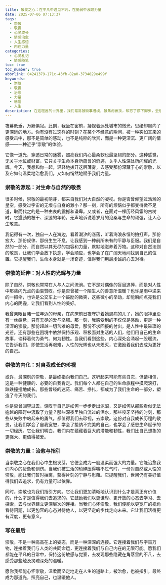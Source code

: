 ```yaml
---
title: 敬畏之心：在平凡中遇见不凡，在脆弱中汲取力量
date: 2025-07-06 07:13:37
tags:
  - 崇敬
  - 敬畏
  - 心灵成长
  - 情感治愈
  - 人生感悟
  - 内在力量
categories:
  - 心灵札记
  - 情感随笔
toc: true
toc_number: true
abbrlink: 04241379-171c-43fb-82a0-3734829e499f
keywords:
  - 崇敬
  - 敬畏
  - 治愈
  - 力量
  - 感悟
  - 人生
description: 在这喧嚣的世界里，我们常常被琐事缠绕，被焦虑裹挟，却忘了停下脚步，去感受那些能触及灵魂深处的“崇敬”。它不是遥不可及的膜拜，而是对生命、对人性、对自我旅程深沉的敬畏与珍视。这是一种温柔而强大的力量，能治愈我们内心的疲惫，指引我们走向更广阔、更丰盛的人生。
---
```


夜幕低垂，万籁俱寂。此刻，我坐在窗前，凝视着远处城市的微光，思绪却飘向了更深远的地方。你有没有过这样的时刻？在某个不经意的瞬间，被一种突如其来的感受击中，那不是简单的感动，也不是纯粹的欣赏，而是一种更深沉、更广阔的情感——一种近乎“崇敬”的体验。

它像一道光，穿透日常的迷雾，照亮我们内心最柔软也最坚韧的部分。这种感觉，无关乎地位或财富，它只关乎生命本身所蕴含的奇迹，关乎人性深处所闪耀的光辉。今天，我想和你一起，轻轻地拨开这层薄雾，去感受那份深藏于心的崇敬，以及它如何温柔地治愈我们，又如何悄然地赋予我们力量。

### 崇敬的源起：对生命与自然的敬畏

很多时候，崇敬的最初萌芽，都来自我们对大自然的凝视。你是否曾仰望过浩瀚的星空，感受过宇宙的无垠与自身的渺小？那一刻，所有的烦恼似乎都变得微不足道，取而代之的是一种由衷的震撼和谦卑。又或者，在面对一棵历经风霜的古树时，它遒劲的枝干、深邃的年轮，无声地诉说着岁月的沧桑与生命的顽强，让人心生敬意。

我记得有一次，独自一人在海边，看着潮汐的涨落，听着海浪永恒的拍打声。那份宏大、那份规律、那份生生不息，让我感到一种前所未有的平静与臣服。我们是自然的一部分，而自然以其无尽的包容和力量，默默地滋养着万物。这种对自然法则的敬畏，让我们学会放下执念，学会顺应，也学会了在广阔天地间找到自己的位置。它提醒我们，生命本身就是一场奇迹，值得我们用最虔诚的心去对待。

### 崇敬的延伸：对人性的光辉与力量

除了自然，崇敬也常常在人与人之间流淌。它不是对偶像的盲目追捧，而是对人性中那些闪光点的由衷赞叹。你是否曾被一个陌生人的善意所温暖？也许是雨中递来的一把伞，也许是公交车上一个鼓励的微笑，这些微小的举动，却能瞬间点亮我们内心的阴霾，让我们看到人性的美好。

我曾亲眼目睹一位年迈的母亲，在病床前日夜守护着她患病的儿子，她的眼神里没有一丝疲惫，只有无尽的爱与坚韧。那一刻，我感受到的不仅仅是感动，更是一种深深的崇敬。那份超越一切苦难的母爱，那份不求回报的付出，是人性中最璀璨的光芒。还有那些在困境中依然保持乐观、积极面对生活的人们，他们用自己的生命故事，诠释着何为勇气、何为韧性。当我们看到这些，内心深处会涌起一股暖流，它告诉我们，即使生活再艰难，人性的光辉也从未熄灭，它激励着我们去成为更好的自己。

### 崇敬的内化：对自我成长的珍视

或许，最深刻的崇敬，是最终指向我们自己。这听起来可能有些自恋，但请相信，这是一种健康的、必要的自我肯定。我们每个人都在自己的生命旅程中摸爬滚打，跌跌撞撞地成长。那些曾经的迷茫、痛苦、挣扎，都成为了我们生命的一部分，塑造了今天的我们。

你是否曾回望过去，惊叹于自己是如何一步步走出泥沼，又是如何从那些看似无法逾越的障碍中汲取了力量？那些深夜里独自流过的泪水，那些咬牙坚持的时刻，那些从失败中站起来的勇气，都值得我们去珍视，去崇敬。这份对自我成长历程的敬畏，让我们学会了自我宽恕，学会了接纳不完美的自己，也学会了感恩生命赋予的一切经历。它让我们明白，我们内在蕴藏着巨大的潜能和韧性，我们比自己想象的更强大、更值得被爱。

### 崇敬的力量：治愈与指引

当崇敬之心在我们心中生根发芽，它便会成为一股温柔而强大的力量。它能治愈我们内心的疲惫和创伤。当我们被生活的琐碎压得喘不过气时，一份对自然或人性的崇敬，能让我们暂时抽离，获得片刻的宁静与慰藉。它提醒我们，世间仍有美好值得我们去追求，仍有力量可以依靠。

同时，崇敬也为我们指引方向。它让我们更加清晰地认识到什么才是真正有价值的，什么才是值得我们去追求的。它鼓励我们以更谦卑、更开放的心态去学习、去探索，去与世界建立更深层次的连接。当我们心怀崇敬，我们便能以更宽广的视角看待问题，以更包容的心态对待他人，以更坚定的步伐走向未来。它让我们活得更有深度，更有意义。

### 写在最后

崇敬，不是一种高高在上的姿态，而是一种深深的连接。它连接着我们与宇宙万物，连接着我们与人类的共同命运，更连接着我们与自己内在的无限可能。愿我们都能在平凡的日常中，保持这份敏感与觉察，去发现那些隐藏在角落里的不凡，去感受那些触及灵魂深处的温暖。

愿你我都能心怀崇敬，温柔而坚定地走在人生的道路上，被治愈，也被指引，最终成为那道光，照亮自己，也温暖他人。